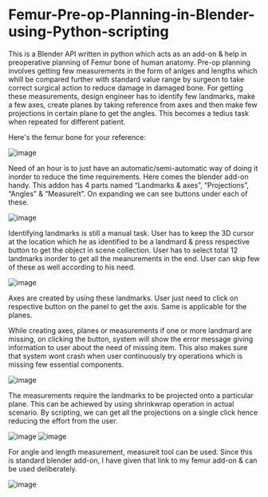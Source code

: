 # Femur-Pre-op-Planning-in-Blender-using-Python-scripting
This is a Blender API written in python which acts as an add-on & help in preoperative planning of Femur bone of human anatomy. Pre-op planning involves getting few measurements in the form of anlges and lengths which whill be compared further with standard value range by surgeon to take correct surgical action to reduce damage in damaged bone. For getting these measurements, design engineer has to identify few landmarks, make a few axes, create planes by taking reference from axes and then make few projections in certain plane to get the angles. This becomes a tedius task when repeated for different patient. 

Here's the femur bone for your reference: 

![image](https://user-images.githubusercontent.com/61643913/119250524-43c38700-bbbe-11eb-9b3d-87a022a0b113.png)

Need of an hour is to just have an automatic/semi-automatic way of doing it inorder to reduce the time requirements. Here comes the blender add-on handy. This addon has 4 parts named “Landmarks & axes”, “Projections”, “Angles” &  “MeasureIt”. On expanding we can see buttons under each of these. 

![image](https://user-images.githubusercontent.com/61643913/119250412-8f296580-bbbd-11eb-9f03-1fd833a5018c.png)

Identifying landmarks is still a manual task. User has to keep the 3D cursor at the location which he as identified to be a landmard & press respective button to get the object in scene collection. User has to select total 12 landmarks inorder to get all the meanurements in the end. User can skip few of these as well according to his need. 

![image](https://user-images.githubusercontent.com/61643913/119250420-9e101800-bbbd-11eb-8160-57f8217bcef5.png)  

Axes are created by using these landmarks. User just need to click on respective button on the panel to get the axis. Same is applicable for the planes. 

While creating axes, planes or measurements if one or more landmard are missing, on clicking the button, system will show the error message giving information to user about the need of missing item. This also makes sure that system wont crash when user continuously try operations which is missing few essential components.

![image](https://user-images.githubusercontent.com/61643913/119252917-53e26300-bbcc-11eb-9df8-80cc51c97bf6.png)

The measurements require the landmarks to be projected onto a particular plane. This can be achiewed by using shrinkwrap operation in actual scenario. By scripting, we can get all the projections on a single click hence reducing the effort from the user.

![image](https://user-images.githubusercontent.com/61643913/119250423-a2d4cc00-bbbd-11eb-90b1-4bfa82cebf39.png) ![image](https://user-images.githubusercontent.com/61643913/119255287-8f832a00-bbd8-11eb-9213-1ab6a6336bf7.png)

For angle and length measurement, measureit tool can be used. Since this is standard blender add-on, I have given that link to my femur add-on & can be used deliberately. 

![image](https://user-images.githubusercontent.com/61643913/119250425-a9fbda00-bbbd-11eb-8ae0-6bcc62df15aa.png)
